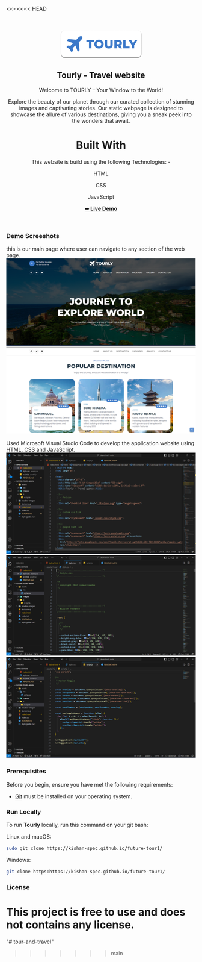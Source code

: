 <<<<<<< HEAD
<div align="center">
 
  <br />
  <br />
  
  <img src="./readme-images/project-logo.png" />

  <h2 align="center">Tourly - Travel website</h2>

  Welcome to TOURLY – Your Window to the World!

Explore the beauty of our planet through our curated collection of stunning images and captivating stories. Our static webpage is designed to showcase the allure of various destinations, giving you a sneak peek into the wonders that await.
<h1>Built With  </h1>
This website is build using the following Technologies: -

HTML

CSS

JavaScript

  <a href="https://kishan-spec.github.io/future-tour1/"><strong>➥ Live Demo</strong></a>

</div>

<br />

### Demo Screeshots
this is our main page where user can navigate to any section of the web page.
![Tourly Desktop Demo](./readme-images/desktop.png "Desktop Demo")
![Tourly Desktop Demo](./readme-images/pic2.png "Desktop Demo")




Used Microsoft Visual Studio Code to develop the application website using HTML, CSS and JavaScript.
![Tourly Desktop Demo](./readme-images/vs-code1.png "Desktop Demo")
![Tourly Desktop Demo](./readme-images/vs-code2.png "Desktop Demo")
![Tourly Desktop Demo](./readme-images/vs-code3.png "Desktop Demo")

### Prerequisites

Before you begin, ensure you have met the following requirements:

* [Git](https://git-scm.com/downloads "Download Git") must be installed on your operating system.

### Run Locally

To run **Tourly** locally, run this command on your git bash:

Linux and macOS:

```bash
sudo git clone https://kishan-spec.github.io/future-tour1/
```

Windows:

```bash
git clone https:https://kishan-spec.github.io/future-tour1/
```

### License

This project is **free to use** and does not contains any license.
=======
"# tour-and-travel" 
>>>>>>> main
